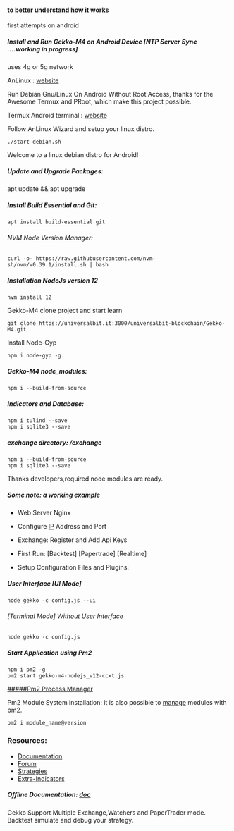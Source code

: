 #### to better understand how it works
first attempts on android



##### Install and Run Gekko-M4 on Android Device [NTP Server Sync ....working in progress]
uses 4g or 5g network

AnLinux  :
[website](https://github.com/EXALAB/AnLinux-App)

Run Debian Gnu/Linux On Android Without Root Access, 
thanks for the Awesome Termux and PRoot, which make this project possible.


Termux Android terminal  :
[website](https://termux.dev/)

Follow AnLinux Wizard and setup your linux distro.

```
./start-debian.sh
```

Welcome to a linux debian distro for Android!

##### Update and Upgrade Packages:

apt update && apt upgrade

##### Install Build Essential and Git:

```
apt install build-essential git
```

###### NVM Node Version Manager:

```
curl -o- https://raw.githubusercontent.com/nvm-sh/nvm/v0.39.1/install.sh | bash
```


##### Installation NodeJs version 12

```
nvm install 12
```

Gekko-M4
clone project and start learn

```
git clone https://universalbit.it:3000/universalbit-blockchain/Gekko-M4.git
```

Install Node-Gyp 

```
npm i node-gyp -g
```

##### Gekko-M4 node_modules:

```
npm i --build-from-source
```

##### Indicators and Database:

```
npm i tulind --save
npm i sqlite3 --save
```

##### exchange directory: /exchange

```
npm i --build-from-source
npm i sqlite3 --save
```

Thanks developers,required node modules are ready.

##### Some note: a working example


* Web Server Nginx

* Configure [IP]() Address and Port

* Exchange: 
Register and Add Api Keys

* First Run: [Backtest] [Papertrade] [Realtime] 


* Setup Configuration Files and Plugins:




##### User Interface [UI Mode]

```
node gekko -c config.js --ui   
```

###### [Terminal Mode] Without User Interface
```
node gekko -c config.js
```


##### Start Application using Pm2
```
npm i pm2 -g
pm2 start gekko-m4-nodejs_v12-ccxt.js

```
[#####Pm2 Process Manager](https://pm2.keymetrics.io/)

Pm2 Module System installation:
it is also possible to [manage](https://pm2.keymetrics.io/docs/advanced/pm2-module-system/) modules with pm2.

```
pm2 i module_name@version

```
### Resources:
* [Documentation](https://gekko.wizb.it/docs/installation/installing_gekko.html)
* [Forum](https://forum.gekko.wizb.it/)
* [Strategies](https://github.com/xFFFFF/Gekko-Strategies)
* [Extra-Indicators](https://github.com/Gab0/gekko-extra-indicators)

##### Offline Documentation: [doc](https://universalbit.it/blockchain/shared-files/1093/docs.tar.gz)


Gekko Support Multiple Exchange,Watchers and PaperTrader mode.
Backtest simulate and debug your strategy.   
